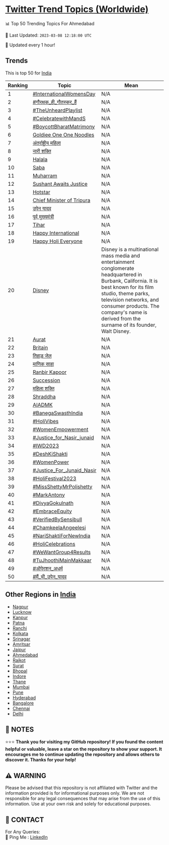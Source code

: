 [Twitter Trend Topics (Worldwide)](https://github.com/ErcinDedeoglu/Twitter-Trend-Topics)
==========


📊 Top 50 Trending Topics For Ahmedabad

📆 Last Updated: `2023-03-08 12:18:00 UTC`

🔧 Updated every 1 hour!


## Trends

This is top 50 for [India](</India>)

| Ranking | Topic | Mean |
| ------- | ------------ | ------------ |
| 1 | [#InternationalWomensDay](http://twitter.com/search?q=%23InternationalWomensDay) | N/A |
| 2 | [#गौरक्षक_ही_गौतस्कर_हैं](http://twitter.com/search?q=%23%e0%a4%97%e0%a5%8c%e0%a4%b0%e0%a4%95%e0%a5%8d%e0%a4%b7%e0%a4%95_%e0%a4%b9%e0%a5%80_%e0%a4%97%e0%a5%8c%e0%a4%a4%e0%a4%b8%e0%a5%8d%e0%a4%95%e0%a4%b0_%e0%a4%b9%e0%a5%88%e0%a4%82) | N/A |
| 3 | [#TheUnheardPlaylist](http://twitter.com/search?q=%23TheUnheardPlaylist) | N/A |
| 4 | [#CelebratewithMandS](http://twitter.com/search?q=%23CelebratewithMandS) | N/A |
| 5 | [#BoycottBharatMatrimony](http://twitter.com/search?q=%23BoycottBharatMatrimony) | N/A |
| 6 | [Goldiee One One Noodles](http://twitter.com/search?q=Goldiee+One+One+Noodles) | N/A |
| 7 | [अंतर्राष्ट्रीय महिला](http://twitter.com/search?q=%e0%a4%85%e0%a4%82%e0%a4%a4%e0%a4%b0%e0%a5%8d%e0%a4%b0%e0%a4%be%e0%a4%b7%e0%a5%8d%e0%a4%9f%e0%a5%8d%e0%a4%b0%e0%a5%80%e0%a4%af+%e0%a4%ae%e0%a4%b9%e0%a4%bf%e0%a4%b2%e0%a4%be) | N/A |
| 8 | [नारी शक्ति](http://twitter.com/search?q=%e0%a4%a8%e0%a4%be%e0%a4%b0%e0%a5%80+%e0%a4%b6%e0%a4%95%e0%a5%8d%e0%a4%a4%e0%a4%bf) | N/A |
| 9 | [Halala](http://twitter.com/search?q=Halala) | N/A |
| 10 | [Saba](http://twitter.com/search?q=Saba) | N/A |
| 11 | [Muharram](http://twitter.com/search?q=Muharram) | N/A |
| 12 | [Sushant Awaits Justice](http://twitter.com/search?q=Sushant+Awaits+Justice) | N/A |
| 13 | [Hotstar](http://twitter.com/search?q=Hotstar) | N/A |
| 14 | [Chief Minister of Tripura](http://twitter.com/search?q=Chief+Minister+of+Tripura) | N/A |
| 15 | [उपेन यादव](http://twitter.com/search?q=%e0%a4%89%e0%a4%aa%e0%a5%87%e0%a4%a8+%e0%a4%af%e0%a4%be%e0%a4%a6%e0%a4%b5) | N/A |
| 16 | [पूर्व मुख्यमंत्री](http://twitter.com/search?q=%e0%a4%aa%e0%a5%82%e0%a4%b0%e0%a5%8d%e0%a4%b5+%e0%a4%ae%e0%a5%81%e0%a4%96%e0%a5%8d%e0%a4%af%e0%a4%ae%e0%a4%82%e0%a4%a4%e0%a5%8d%e0%a4%b0%e0%a5%80) | N/A |
| 17 | [Tihar](http://twitter.com/search?q=Tihar) | N/A |
| 18 | [Happy International](http://twitter.com/search?q=Happy+International) | N/A |
| 19 | [Happy Holi Everyone](http://twitter.com/search?q=Happy+Holi+Everyone) | N/A |
| 20 | [Disney](http://twitter.com/search?q=Disney) | Disney is a multinational mass media and entertainment conglomerate headquartered in Burbank, California. It is best known for its film studio, theme parks, television networks, and consumer products. The company's name is derived from the surname of its founder, Walt Disney. |
| 21 | [Aurat](http://twitter.com/search?q=Aurat) | N/A |
| 22 | [Britain](http://twitter.com/search?q=Britain) | N/A |
| 23 | [तिहाड़ जेल](http://twitter.com/search?q=%e0%a4%a4%e0%a4%bf%e0%a4%b9%e0%a4%be%e0%a4%a1%e0%a4%bc+%e0%a4%9c%e0%a5%87%e0%a4%b2) | N/A |
| 24 | [माणिक साहा](http://twitter.com/search?q=%e0%a4%ae%e0%a4%be%e0%a4%a3%e0%a4%bf%e0%a4%95+%e0%a4%b8%e0%a4%be%e0%a4%b9%e0%a4%be) | N/A |
| 25 | [Ranbir Kapoor](http://twitter.com/search?q=Ranbir+Kapoor) | N/A |
| 26 | [Succession](http://twitter.com/search?q=Succession) | N/A |
| 27 | [महिला शक्ति](http://twitter.com/search?q=%e0%a4%ae%e0%a4%b9%e0%a4%bf%e0%a4%b2%e0%a4%be+%e0%a4%b6%e0%a4%95%e0%a5%8d%e0%a4%a4%e0%a4%bf) | N/A |
| 28 | [Shraddha](http://twitter.com/search?q=Shraddha) | N/A |
| 29 | [AIADMK](http://twitter.com/search?q=AIADMK) | N/A |
| 30 | [#BanegaSwasthIndia](http://twitter.com/search?q=%23BanegaSwasthIndia) | N/A |
| 31 | [#HoliVibes](http://twitter.com/search?q=%23HoliVibes) | N/A |
| 32 | [#WomenEmpowerment](http://twitter.com/search?q=%23WomenEmpowerment) | N/A |
| 33 | [#Justice_for_Nasir_junaid](http://twitter.com/search?q=%23Justice_for_Nasir_junaid) | N/A |
| 34 | [#IWD2023](http://twitter.com/search?q=%23IWD2023) | N/A |
| 35 | [#DeshKiShakti](http://twitter.com/search?q=%23DeshKiShakti) | N/A |
| 36 | [#WomenPower](http://twitter.com/search?q=%23WomenPower) | N/A |
| 37 | [#Justice_For_Junaid_Nasir](http://twitter.com/search?q=%23Justice_For_Junaid_Nasir) | N/A |
| 38 | [#HoliFestival2023](http://twitter.com/search?q=%23HoliFestival2023) | N/A |
| 39 | [#MissShettyMrPolishetty](http://twitter.com/search?q=%23MissShettyMrPolishetty) | N/A |
| 40 | [#MarkAntony](http://twitter.com/search?q=%23MarkAntony) | N/A |
| 41 | [#DivyaGokulnath](http://twitter.com/search?q=%23DivyaGokulnath) | N/A |
| 42 | [#EmbraceEquity](http://twitter.com/search?q=%23EmbraceEquity) | N/A |
| 43 | [#VerifiedBySensibull](http://twitter.com/search?q=%23VerifiedBySensibull) | N/A |
| 44 | [#ChamkeelaAngeelesi](http://twitter.com/search?q=%23ChamkeelaAngeelesi) | N/A |
| 45 | [#NariShaktiForNewIndia](http://twitter.com/search?q=%23NariShaktiForNewIndia) | N/A |
| 46 | [#HoliCelebrations](http://twitter.com/search?q=%23HoliCelebrations) | N/A |
| 47 | [#WeWantGroup4Results](http://twitter.com/search?q=%23WeWantGroup4Results) | N/A |
| 48 | [#TuJhoothiMainMakkaar](http://twitter.com/search?q=%23TuJhoothiMainMakkaar) | N/A |
| 49 | [#ऑपेरशन_अधर्म](http://twitter.com/search?q=%23%e0%a4%91%e0%a4%aa%e0%a5%87%e0%a4%b0%e0%a4%b6%e0%a4%a8_%e0%a4%85%e0%a4%a7%e0%a4%b0%e0%a5%8d%e0%a4%ae) | N/A |
| 50 | [#मैं_भी_उपेन_यादव](http://twitter.com/search?q=%23%e0%a4%ae%e0%a5%88%e0%a4%82_%e0%a4%ad%e0%a5%80_%e0%a4%89%e0%a4%aa%e0%a5%87%e0%a4%a8_%e0%a4%af%e0%a4%be%e0%a4%a6%e0%a4%b5) | N/A |



## Other Regions in [India](</India>)

* [Nagpur](</India/Nagpur.md>)
* [Lucknow](</India/Lucknow.md>)
* [Kanpur](</India/Kanpur.md>)
* [Patna](</India/Patna.md>)
* [Ranchi](</India/Ranchi.md>)
* [Kolkata](</India/Kolkata.md>)
* [Srinagar](</India/Srinagar.md>)
* [Amritsar](</India/Amritsar.md>)
* [Jaipur](</India/Jaipur.md>)
* [Ahmedabad](</India/Ahmedabad.md>)
* [Rajkot](</India/Rajkot.md>)
* [Surat](</India/Surat.md>)
* [Bhopal](</India/Bhopal.md>)
* [Indore](</India/Indore.md>)
* [Thane](</India/Thane.md>)
* [Mumbai](</India/Mumbai.md>)
* [Pune](</India/Pune.md>)
* [Hyderabad](</India/Hyderabad.md>)
* [Bangalore](</India/Bangalore.md>)
* [Chennai](</India/Chennai.md>)
* [Delhi](</India/Delhi.md>)



## 📝 NOTES

⭐⭐⭐ **Thank you for visiting my GitHub repository! If you found the content helpful or valuable, leave a star on the repository to show your support. It encourages me to continue updating the repository and allows others to discover it. Thanks for your help!**


## ⚠️ WARNING

Please be advised that this repository is not affiliated with Twitter and the information provided is for informational purposes only. We are not responsible for any legal consequences that may arise from the use of this information. Use at your own risk and solely for educational purposes.


## 📨 CONTACT

 For Any Queries:  
            🏓 Ping Me : [LinkedIn](https://www.linkedin.com/in/ercindedeoglu/)
